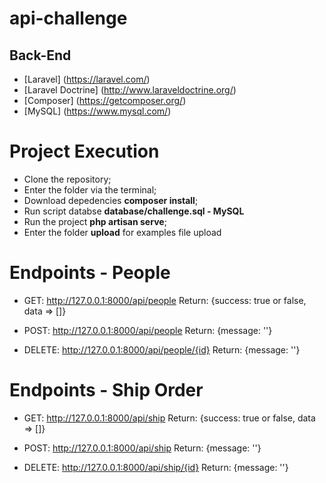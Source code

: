 # api-challenge

## Back-End

- [Laravel] (https://laravel.com/)
- [Laravel Doctrine] (http://www.laraveldoctrine.org/)
- [Composer] (https://getcomposer.org/)
- [MySQL] (https://www.mysql.com/)

# Project Execution

- Clone the repository;
- Enter the folder via the terminal;
- Download depedencies **composer install**;
- Run script databse **database/challenge.sql - MySQL**
- Run the project **php artisan serve**;
- Enter the folder **upload** for examples file upload

# Endpoints - People

- GET: http://127.0.0.1:8000/api/people
    Return: {success: true or false, data => []}

- POST: http://127.0.0.1:8000/api/people
    Return: {message: ''}
    
- DELETE: http://127.0.0.1:8000/api/people/{id}
    Return: {message: ''}
    
# Endpoints - Ship Order

- GET: http://127.0.0.1:8000/api/ship
    Return: {success: true or false, data => []}
    
- POST: http://127.0.0.1:8000/api/ship
    Return: {message: ''}
    
- DELETE: http://127.0.0.1:8000/api/ship/{id}
    Return: {message: ''}